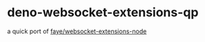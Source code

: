# deno-websocket-extensions-qp

a quick port of [faye/websocket-extensions-node](https://github.com/faye/websocket-extensions-node)